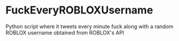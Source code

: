 # FuckEveryROBLOXUsername
 Python script where it tweets every minute fuck along with a random ROBLOX username obtained from ROBLOX's API
